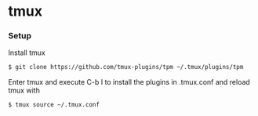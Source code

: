 # tmux

### Setup

Install tmux

```bash
$ git clone https://github.com/tmux-plugins/tpm ~/.tmux/plugins/tpm
```

Enter tmux and execute C-b I to install the plugins in .tmux.conf and reload tmux with

```bash
$ tmux source ~/.tmux.conf
```
